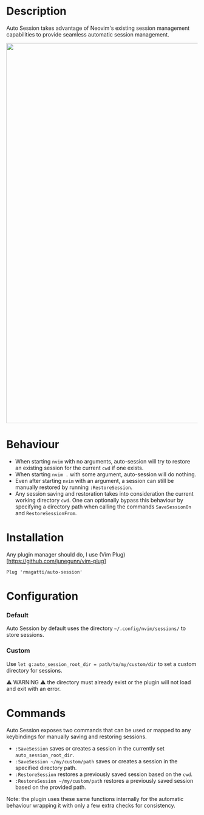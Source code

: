 # Description
Auto Session takes advantage of Neovim's existing session management capabilities to provide seamless automatic session management.  

<img src="https://github.com/ronniemagatti/readme-assets/blob/main/session-example.gif" width="1000" />

# Behaviour
- When starting `nvim` with no arguments, auto-session will try to restore an existing session for the current `cwd` if one exists.
- When starting `nvim .` with some argument, auto-session will do nothing.
- Even after starting `nvim` with an argument, a session can still be manually restored by running `:RestoreSession`.
- Any session saving and restoration takes into consideration the current working directory `cwd`. One can optionally bypass this behaviour by specifying a directory path when calling the commands `SaveSessionOn` and `RestoreSessionFrom`.


# Installation
Any plugin manager should do, I use (Vim Plug)[https://github.com/junegunn/vim-plug]

`Plug 'rmagatti/auto-session'`

# Configuration

### Default
Auto Session by default uses the directory `~/.config/nvim/sessions/` to store sessions.

### Custom
Use `let g:auto_session_root_dir = path/to/my/custom/dir` to set a custom directory for sessions.

:warning: WARNING :warning: the directory must already exist or the plugin will not load and exit with an error.

# Commands
Auto Session exposes two commands that can be used or mapped to any keybindings for manually saving and restoring sessions.
- `:SaveSession` saves or creates a session in the currently set `auto_session_root_dir`.
- `:SaveSession ~/my/custom/path` saves or creates a session in the specified directory path.
- `:RestoreSession` restores a previously saved session based on the `cwd`.
- `:RestoreSession ~/my/custom/path` restores a previously saved session based on the provided path.

Note: the plugin uses these same functions internally for the automatic behaviour wrapping it with only a few extra checks for consistency.
